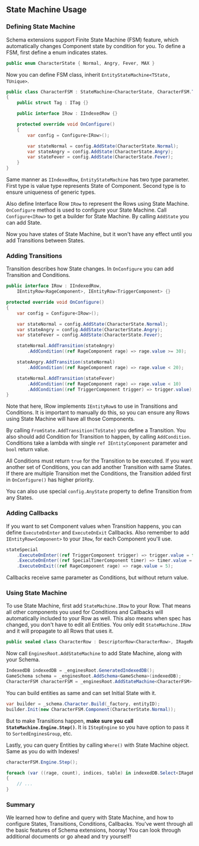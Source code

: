 ## State Machine Usage
### Defining State Machine
Schema extensions support Finite State Machine (FSM) feature, which automatically changes Component state by condition for you. To define a FSM, first define a enum indicates states.
```csharp
public enum CharacterState { Normal, Angry, Fever, MAX }
```

Now you can define FSM class, inherit `EntityStateMachine<TState, TUnique>`.
```csharp
public class CharacterFSM : StateMachine<CharacterState, CharacterFSM.Tag>
{
    public struct Tag : ITag {}

    public interface IRow : IIndexedRow {}

    protected override void OnConfigure()
    {
        var config = Configure<IRow>();

        var stateNormal = config.AddState(CharacterState.Normal);
        var stateAngry = config.AddState(CharacterState.Angry);
        var stateFever = config.AddState(CharacterState.Fever);
    }
}
```
Same manner as `IIndexedRow`, `EntityStateMachine` has two type parameter. First type is value type represents State of Component. Second type is to ensure uniqueness of generic types.

Also define Interface Row `IRow` to represent the Rows using State Machine. `OnConfigure` method is used to configure your State Machine. Call `Configure<IRow>` to get a builder for State Machine. By calling `AddState` you can add State.

Now you have states of State Machine, but it won't have any effect until you add Transitions between States.

### Adding Transitions
Transition describes how State changes. In `OnConfigure` you can add Transition and Conditions.
```csharp
public interface IRow : IIndexedRow,
    IEntityRow<RageComponent>, IEntityRow<TriggerComponent> {}

protected override void OnConfigure()
{
    var config = Configure<IRow>();

    var stateNormal = config.AddState(CharacterState.Normal);
    var stateAngry = config.AddState(CharacterState.Angry);
    var stateFever = config.AddState(CharacterState.Fever);

    stateNormal.AddTransition(stateAngry)
        .AddCondition((ref RageComponent rage) => rage.value >= 30);

    stateAngry.AddTransition(stateNormal)
        .AddCondition((ref RageComponent rage) => rage.value < 20);

    stateNormal.AddTransition(stateFever)
        .AddCondition((ref RageComponent rage) => rage.value < 10)
        .AddCondition((ref TriggerComponent trigger) => trigger.value);
}
```
Note that here, IRow implements `IEntityRow`s to use in Transitions and Conditions. It is important to manually do this, so you can ensure any Rows using State Machine will have all those Components.

By calling `FromState.AddTransition(ToState)` you define a Transition. You also should add Condition for Transition to happen, by calling `AddCondition`. Conditions take a lambda with single `ref IEntityComponent` parameter and `bool` return value.

All Conditions must return `true` for the Transition to be executed. If you want another set of Conditions, you can add another Transition with same States. If there are multiple Transition met the Conditions, the Transition added first in `OnConfigure()` has higher priority. 

You can also use special `config.AnyState` property to define Transition from any States.

### Adding Callbacks
If you want to set Component values when Transition happens, you can define `ExecuteOnEnter` and `ExecuteOnExit` Callbacks. Also remember to add `IEntityRow<Component>` to your `IRow`, for each Component you'll use.
```csharp
stateSpecial
    .ExecuteOnEnter((ref TriggerComponent trigger) => trigger.value = false)
    .ExecuteOnEnter((ref SpecialTimerComponent timer) => timer.value = 1)
    .ExecuteOnExit((ref RageComponent rage) => rage.value = 5);
```
Callbacks receive same parameter as Conditions, but without return value.

### Using State Machine
To use State Machine, first add `StateMachine.IRow` to your Row. That means all other components you used for Conditions and Callbacks will automatically included to your Row as well. This also means when spec has changed, you don't have to edit all Entities. You only edit `StateMachine.IRow` and it will propagate to all Rows that uses it.
```csharp
public sealed class CharacterRow : DescriptorRow<CharacterRow>, IRageRow, CharacterFSM.IRow { }
```

Now call `EnginesRoot.AddStateMachine` to add State Machine, along with your Schema.
```csharp
IndexedDB indexedDB = _enginesRoot.GeneratedIndexedDB();
GameSchema schema = _enginesRoot.AddSchema<GameSchema>(indexedDB);
CharacterFSM characterFSM = _enginesRoot.AddStateMachine<CharacterFSM>(indexedDB);
```

You can build entities as same and can set Initial State with it.
```csharp
var builder = _schema.Character.Build(_factory, entityID);
builder.Init(new CharacterFSM.Component(CharacterState.Normal));
```
But to make Transitions happen, **make sure you call `StateMachine.Engine.Step()`**. It is `IStepEngine` so you have option to pass it to `SortedEnginesGroup`, etc.

Lastly, you can query Entities by calling `Where()` with State Machine object. Same as you do with Indexes!
```csharp
characterFSM.Engine.Step();

foreach (var ((rage, count), indices, table) in indexedDB.Select<IRageRow>().From(schema.Character).Where(characterFSM, CharacterState.Angry).Entities())
{
    // ...
}
```

### Summary
We learned how to define and query with State Machine, and how to configure States, Transitions, Conditions, Callbacks. You've went through all the basic features of Schema extensions, hooray! You can look through additional documents or go ahead and try yourself!
